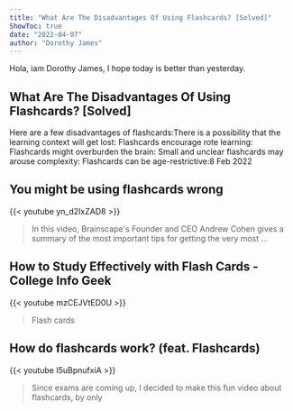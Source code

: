 ```yaml
---
title: "What Are The Disadvantages Of Using Flashcards? [Solved]"
ShowToc: true 
date: "2022-04-07"
author: "Dorothy James" 
---
```


Hola, iam Dorothy James, I hope today is better than yesterday.
## What Are The Disadvantages Of Using Flashcards? [Solved]
 Here are a few disadvantages of flashcards:There is a possibility that the learning context will get lost: 
 Flashcards encourage rote learning: 
 Flashcards might overburden the brain: 
 Small and unclear flashcards may arouse complexity: 
 Flashcards can be age-restrictive:8 Feb 2022

## You might be using flashcards wrong
{{< youtube yn_d2IxZAD8 >}}
>In this video, Brainscape's Founder and CEO Andrew Cohen gives a summary of the most important tips for getting the very most ...

## How to Study Effectively with Flash Cards - College Info Geek
{{< youtube mzCEJVtED0U >}}
>Flash cards

## How do flashcards work? (feat. Flashcards)
{{< youtube I5uBpnufxiA >}}
>Since exams are coming up, I decided to make this fun video about flashcards, by only 

